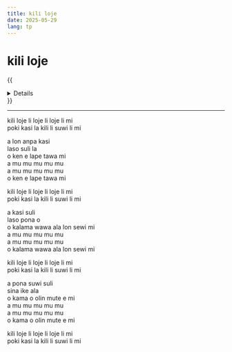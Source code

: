 ```yaml
---
title: kili loje
date: 2025-05-29
lang: tp
---
```


# **kili loje**

{{<details title="sona namako">}}
**tenpo pana:** 29/5/2025  
**kon lipu:** mi toki pona e [kalama musi "kalinka"](https://www.youtube.com/watch?v=oXIXwZWMXdg) tan toki Lusi.
{{</details>}}

---

kili loje li loje li loje li mi  
poki kasi la kili li suwi li mi  

a lon anpa kasi  
laso suli la  
o ken e lape tawa mi  
a mu mu mu mu mu  
a mu mu mu mu mu  
o ken e lape tawa mi  

kili loje li loje li loje li mi  
poki kasi la kili li suwi li mi  

a kasi suli  
laso pona o  
o kalama wawa ala lon sewi mi  
a mu mu mu mu mu  
a mu mu mu mu mu  
o kalama wawa ala lon sewi mi

kili loje li loje li loje li mi  
poki kasi la kili li suwi li mi  

a pona suwi suli  
sina ike ala  
o kama o olin mute e mi  
a mu mu mu mu mu  
a mu mu mu mu mu  
o kama o olin mute e mi  

kili loje li loje li loje li mi  
poki kasi la kili li suwi li mi  

